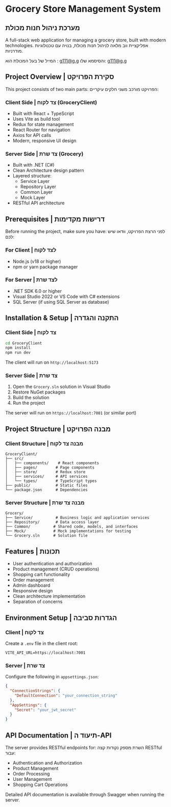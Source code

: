 # Grocery Store Management System
## מערכת ניהול חנות מכולת

A full-stack web application for managing a grocery store, built with modern technologies.
אפליקציית ווב מלאה לניהול חנות מכולת, בנויה עם טכנולוגיות מודרניות.

המייל של בעל המכולת הוא :
g111@g.g
והסיסמא שלו:
g111@g.g

## Project Overview | סקירת הפרויקט

This project consists of two main parts:
הפרויקט מורכב משני חלקים עיקריים:

### Client Side | צד לקוח (GroceryClient)
- Built with React + TypeScript
- Uses Vite as build tool
- Redux for state management
- React Router for navigation
- Axios for API calls
- Modern, responsive UI design

### Server Side | צד שרת (Grocery)
- Built with .NET (C#)
- Clean Architecture design pattern
- Layered structure:
  - Service Layer
  - Repository Layer
  - Common Layer
  - Mock Layer 
- RESTful API architecture

## Prerequisites | דרישות מקדימות

Before running the project, make sure you have:
לפני הרצת הפרויקט, וודאו שיש לכם:

### For Client | לצד לקוח
- Node.js (v18 or higher)
- npm or yarn package manager


### For Server | לצד שרת
- .NET SDK 6.0 or higher
- Visual Studio 2022 or VS Code with C# extensions
- SQL Server (if using SQL Server as database)

## Installation & Setup | התקנה והגדרה

### Client Side | צד לקוח
```bash
cd GroceryClient
npm install
npm run dev
```

The client will run on `http://localhost:5173`

### Server Side | צד שרת
1. Open the `Grocery.sln` solution in Visual Studio
2. Restore NuGet packages
3. Build the solution
4. Run the project

The server will run on `https://localhost:7001` (or similar port)

## Project Structure | מבנה הפרויקט

### Client Structure | מבנה צד לקוח
```
GroceryClient/
├── src/
│   ├── components/    # React components
│   ├── pages/        # Page components
│   ├── store/        # Redux store
│   ├── services/     # API services
│   └── types/        # TypeScript types
├── public/           # Static files
└── package.json      # Dependencies
```

### Server Structure | מבנה צד שרת
```
Grocery/
├── Service/          # Business logic and application services
├── Repository/       # Data access layer
├── Common/          # Shared code, models, and interfaces
├── Mock/            # Mock implementations for testing
└── Grocery.sln      # Solution file
```

## Features | תכונות

- User authentication and authorization
- Product management (CRUD operations)
- Shopping cart functionality
- Order management
- Admin dashboard
- Responsive design
- Clean architecture implementation
- Separation of concerns

## Environment Setup | הגדרות סביבה

### Client | צד לקוח
Create a `.env` file in the client root:
```
VITE_API_URL=https://localhost:7001
```

### Server | צד שרת
Configure the following in `appsettings.json`:
```json
{
  "ConnectionStrings": {
    "DefaultConnection": "your_connection_string"
  },
  "AppSettings": {
    "Secret": "your_jwt_secret"
  }
}
```

## API Documentation | תיעוד ה-API

The server provides RESTful endpoints for:
השרת מספק נקודות קצה RESTful עבור:

- Authentication and Authorization
- Product Management
- Order Processing
- User Management
- Shopping Cart Operations

Detailed API documentation is available through Swagger when running the server.





